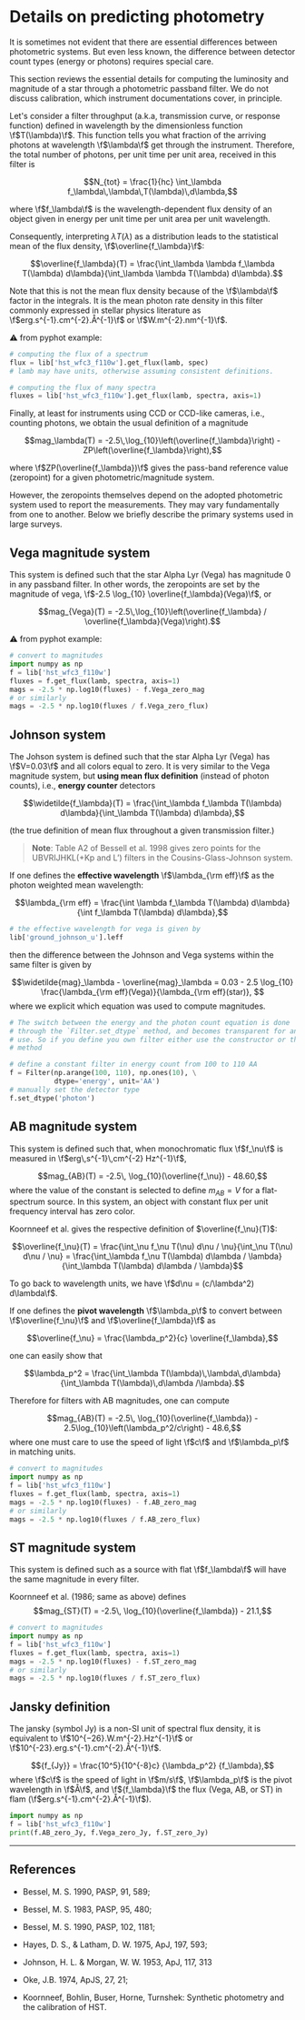 # Details on predicting photometry

It is sometimes not evident that there are essential differences between photometric systems. But even less known, the difference between detector count types (energy or photons) requires special care.

This section reviews the essential details for computing the luminosity and magnitude of a star through a photometric passband filter. We do not discuss calibration, which instrument documentations cover, in principle.

Let's consider a filter throughput (a.k.a, transmission curve, or response function) defined in wavelength by the dimensionless function \f$T(\lambda)\f$. This function tells you what fraction of the arriving photons at wavelength \f$\lambda\f$ get through the instrument.  Therefore, the total number of photons, per unit time per unit area, received in this filter is

$$N_{tot} = \frac{1}{hc} \int_\lambda f_\lambda\,\lambda\,T(\lambda)\,d\lambda,$$

where \f$f_\lambda\f$ is the wavelength-dependent flux density of an object given in energy per unit time per unit area per unit wavelength.

Consequently, interpreting $\lambda T(\lambda)$ as a distribution leads to the statistical mean of the flux density, \f$\overline{f_\lambda}\f$:

$$\overline{f_\lambda}(T) = \frac{\int_\lambda \lambda f_\lambda T(\lambda) d\lambda}{\int_\lambda \lambda T(\lambda) d\lambda}.$$

Note that this is not the mean flux density because of the \f$\lambda\f$ factor in the integrals. It is the mean photon rate density in this filter commonly expressed in stellar physics literature as \f$erg.s^{-1}.cm^{-2}.Å^{-1}\f$ or \f$W.m^{-2}.nm^{-1}\f$.

⚠️ from pyphot example:
```python
# computing the flux of a spectrum
flux = lib['hst_wfc3_f110w'].get_flux(lamb, spec)
# lamb may have units, otherwise assuming consistent definitions.

# computing the flux of many spectra
fluxes = lib['hst_wfc3_f110w'].get_flux(lamb, spectra, axis=1)
```

Finally, at least for instruments using CCD or CCD-like cameras, i.e., counting photons, we obtain the usual definition of a magnitude

$$mag_\lambda(T) = -2.5\,\log_{10}\left(\overline{f_\lambda}\right) - ZP\left(\overline{f_\lambda}\right),$$

where \f$ZP(\overline{f_\lambda})\f$ gives the pass-band reference value (zeropoint) for a given photometric/magnitude system.

However, the zeropoints themselves depend on the adopted photometric system used to report the measurements. They may vary fundamentally from one to another.  Below we briefly describe the primary systems used in large surveys.


## Vega magnitude system

This system is defined such that the star Alpha Lyr (Vega) has magnitude 0 in any passband filter. In other words, the zeropoints are set by the magnitude of vega, \f$-2.5 \log_{10} \overline{f_\lambda}(Vega)\f$, or

$$mag_{Vega}(T) = -2.5\,\log_{10}\left(\overline{f_\lambda} / \overline{f_\lambda}(Vega)\right).$$

⚠️ from pyphot example:
```python
# convert to magnitudes
import numpy as np
f = lib['hst_wfc3_f110w']
fluxes = f.get_flux(lamb, spectra, axis=1)
mags = -2.5 * np.log10(fluxes) - f.Vega_zero_mag
# or similarly
mags = -2.5 * np.log10(fluxes / f.Vega_zero_flux)
```

## Johnson system

The Johson system is defined such that the star Alpha Lyr (Vega) has \f$V=0.03\f$ and all colors equal to zero. It is very similar to the Vega magnitude system, but **using mean flux definition** (instead of photon counts), i.e., **energy
counter** detectors

$$\widetilde{f_\lambda}(T) = \frac{\int_\lambda f_\lambda T(\lambda) d\lambda}{\int_\lambda T(\lambda) d\lambda},$$

(the true definition of mean flux throughout a given transmission filter.)

> **Note**: Table A2 of Bessell et al. 1998 gives zero points for the UBVRIJHKL(+Kp and L’) filters in the Cousins-Glass-Johnson system.

If one defines the **effective wavelength** \f$\lambda_{\rm eff}\f$ as the photon weighted mean wavelength:

$$\lambda_{\rm eff} = \frac{\int \lambda f_\lambda T(\lambda) d\lambda}{\int f_\lambda T(\lambda) d\lambda},$$

```python
# the effective wavelength for vega is given by
lib['ground_johnson_u'].leff
```

then the difference between the Johnson and Vega systems within the same filter is given by

$$\widetilde{mag}_\lambda - \overline{mag}_\lambda = 0.03 - 2.5 \log_{10} \frac{\lambda_{\rm eff}(Vega)}{\lambda_{\rm eff}(star)}, $$
where we explicit which equation was used to compute magnitudes.


```python
# The switch between the energy and the photon count equation is done
# through the `Filter.set_dtype` method, and becomes transparent for any
# use. So if you define you own filter either use the constructor or the
# method

# define a constant filter in energy count from 100 to 110 AA
f = Filter(np.arange(100, 110), np.ones(10), \
           dtype='energy', unit='AA')
# manually set the detector type
f.set_dtype('photon')
```



## AB magnitude system

This system is defined such that, when monochromatic flux \f$f_\nu\f$ is measured in \f$erg\,s^{-1}\,cm^{-2} Hz^{-1}\f$,

$$mag_{AB}(T) = -2.5\, \log_{10}(\overline{f_\nu}) - 48.60,$$
where the value of the constant is selected to define $m_{AB}=V$ for a
flat-spectrum source. In this system, an object with constant flux per unit frequency interval has zero color.

Koornneef et al. gives the respective definition of $\overline{f_\nu}(T)$:

$$\overline{f_\nu}(T) = \frac{\int_\nu f_\nu T(\nu) d\nu / \nu}{\int_\nu T(\nu) d\nu / \nu}
= \frac{\int_\lambda f_\nu T(\lambda) d\lambda / \lambda}{\int_\lambda T(\lambda) d\lambda / \lambda}$$

To go back to wavelength units, we have \f$d\nu = (c/\lambda^2) d\lambda\f$.

If one defines the **pivot wavelength** \f$\lambda_p\f$ to convert between \f$\overline{f_\nu}\f$ and \f$\overline{f_\lambda}\f$ as

$$\overline{f_\nu} = \frac{\lambda_p^2}{c} \overline{f_\lambda},$$

one can easily show that

$$\lambda_p^2 = \frac{\int_\lambda T(\lambda)\,\lambda\,d\lambda}{\int_\lambda T(\lambda)\,d\lambda /\lambda}.$$

Therefore for filters with AB magnitudes, one can compute

$$mag_{AB}(T) = -2.5\, \log_{10}(\overline{f_\lambda}) - 2.5\log_{10}\left(\lambda_p^2/c\right) - 48.6,$$
where one must care to use the speed of light \f$c\f$ and \f$\lambda_p\f$ in matching units.

```python
# convert to magnitudes
import numpy as np
f = lib['hst_wfc3_f110w']
fluxes = f.get_flux(lamb, spectra, axis=1)
mags = -2.5 * np.log10(fluxes) - f.AB_zero_mag
# or similarly
mags = -2.5 * np.log10(fluxes / f.AB_zero_flux)
```



## ST magnitude system

This system is defined such as a source with flat \f$f_\lambda\f$ will have the same magnitude in every filter.

Koornneef et al. (1986; same as above) defines
$$mag_{ST}(T) = -2.5\, \log_{10}(\overline{f_\lambda}) - 21.1,$$

```python
# convert to magnitudes
import numpy as np
f = lib['hst_wfc3_f110w']
fluxes = f.get_flux(lamb, spectra, axis=1)
mags = -2.5 * np.log10(fluxes) - f.ST_zero_mag
# or similarly
mags = -2.5 * np.log10(fluxes / f.ST_zero_flux)
```


## Jansky definition

The jansky (symbol Jy) is a non-SI unit of spectral flux density, it is equivalent to
\f$10^{−26}.W.m^{-2}.Hz^{-1}\f$ or
\f$10^{-23}.erg.s^{-1}.cm^{-2}.Å^{-1}\f$.

$${f_{Jy}} = \frac{10^5}{10^{-8}c} {\lambda_p^2} {f_\lambda},$$
where \f$c\f$ is the speed of light in \f$m/s\f$,  \f$\lambda_p\f$ is the pivot wavelength in \f$Å\f$, and \f${f_\lambda}\f$ the flux (Vega, AB, or ST) in flam (\f$erg.s^{-1}.cm^{-2}.Å^{-1}\f$).

```python
import numpy as np
f = lib['hst_wfc3_f110w']
print(f.AB_zero_Jy, f.Vega_zero_Jy, f.ST_zero_Jy)
```

---
## References

* Bessel, M. S. 1990, PASP, 91, 589;

* Bessel, M. S. 1983, PASP, 95, 480;

* Bessel, M. S. 1990, PASP, 102, 1181;

* Hayes, D. S., \& Latham, D. W. 1975, ApJ, 197, 593;

* Johnson, H. L. \& Morgan, W. W. 1953, ApJ, 117, 313

* Oke, J.B. 1974, ApJS, 27, 21;

* Koornneef, Bohlin, Buser, Horne, Turnshek: Synthetic photometry and the calibration of HST.
